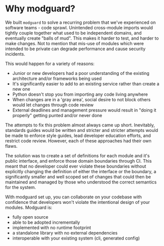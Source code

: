 # Why modguard?

We built `modguard` to solve a recurring problem that we've experienced on software teams - code sprawl. Unintended cross-module imports would tightly couple together what used to be independent domains, and eventually create "balls of mud". This makes it harder to test, and harder to make changes. Not to mention that mis-use of modules which were intended to be private can degrade performance and cause security incidents.

This would happen for a variety of reasons:
- Junior or new developers had a poor understanding of the existing architecture and/or frameworks being used
- It's significantly easier to add to an existing service rather than create a new one
- Python doesn't stop you from importing any code living anywhere
- When changes are in a 'gray area', social desire to not block others would let changes through code review
- External deadlines and management pressure would result in "doing it properly" getting punted and/or never done

The attempts to fix this problem almost always came up short. Inevitably, standards guides would be written and stricter and stricter attempts would be made to enforce style guides, lead developer education efforts, and restrict code review. However, each of these approaches had their own flaws. 

The solution was to create a set of definitions for each module and it's public interface, and enforce those domain boundaries through CI. This meant that no developer could ever violate these boundaries without explicitly changing the definition of either the interface or the boundary, a significantly smaller and well scoped set of changes that could then be maintained and managed by those who understood the correct semantics for the system.

With modguard set up, you can collaborate on your codebase with confidence that developers won't violate the intentional design of your modules.
Modguard is:
- fully open source
- able to be adopted incrementally
- implemented with no runtime footprint
- a standalone library with no external dependencies
- interoperable with your existing system (cli, generated config)